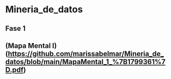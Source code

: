 # Mineria_de_datos

## Fase 1 
## (Mapa Mental I)(https://github.com/marissabelmar/Mineria_de_datos/blob/main/MapaMental_1_%7B1799361%7D.pdf)
